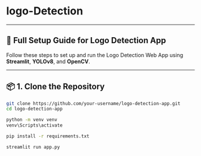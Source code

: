 # logo-Detection


---

## 🔧 Full Setup Guide for Logo Detection App

Follow these steps to set up and run the Logo Detection Web App using **Streamlit**, **YOLOv8**, and **OpenCV**.

---

## 📦 1. Clone the Repository

```bash
git clone https://github.com/your-username/logo-detection-app.git
cd logo-detection-app

python -m venv venv
venv\Scripts\activate

pip install -r requirements.txt

streamlit run app.py
